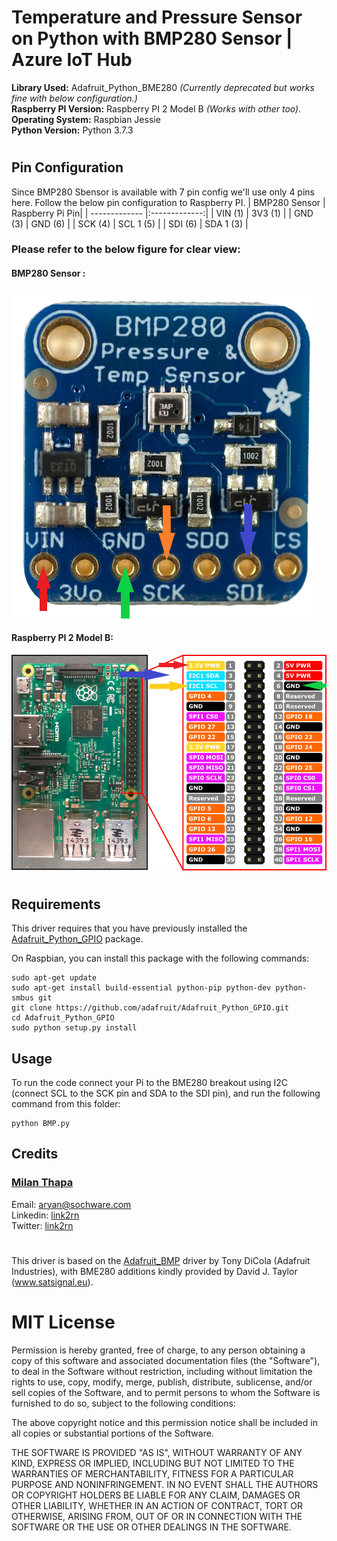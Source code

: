 Temperature and Pressure Sensor on Python with BMP280 Sensor | Azure IoT Hub 
===================
**Library Used:** Adafruit_Python_BME280 *(Currently deprecated but works fine with below configuration.)*  
**Raspberry PI Version:** Raspberry PI 2 Model B *(Works with other too).*  
**Operating System:** Raspbian Jessie  
**Python Version:** Python 3.7.3  
#
## Pin Configuration
Since BMP280 Sbensor is available with 7 pin config we'll use only 4 pins here. Follow the below pin configuration to Raspberry PI. 
| BMP280 Sensor       | Raspberry Pi Pin|
| ------------- |:-------------:|
| VIN (1)    | 3V3 (1) |
| GND (3)     | GND (6)      |
| SCK (4) | SCL 1 (5)      |
| SDI (6) | SDA 1 (3)      |

### Please refer to the below figure for clear view:  
#### BMP280 Sensor :
![BMP280 Sensor](img/BMP280.png "BMP280 Sensor")

#### Raspberry PI 2 Model B:
![Raspberry PI](img/raspberry_pi_model_B.png "Raspberry PI")

#
## Requirements

This driver requires that you have previously installed the
[Adafruit_Python_GPIO](https://github.com/adafruit/Adafruit_Python_GPIO) package.

On Raspbian, you can install this package with the following commands:

```
sudo apt-get update
sudo apt-get install build-essential python-pip python-dev python-smbus git
git clone https://github.com/adafruit/Adafruit_Python_GPIO.git
cd Adafruit_Python_GPIO
sudo python setup.py install
```

## Usage

To run the code connect your Pi to the BME280 breakout using I2C (connect SCL to the SCK pin and SDA
to the SDI pin), and run the following command from this folder:

```
python BMP.py
```

## Credits
### [Milan Thapa](https://link2rn.me)
Email: aryan@sochware.com  
Linkedin: [link2rn](https://www.linkedin.com/in/link2rn/)  
Twitter:  [link2rn](https://twitter.com/link2rn/)    
#
This driver is based on the [Adafruit_BMP](https://github.com/adafruit/Adafruit_Python_BMP)
driver by Tony DiCola (Adafruit Industries), with BME280 additions kindly provided by
David J. Taylor (www.satsignal.eu).

# MIT License

Permission is hereby granted, free of charge, to any person obtaining a copy
of this software and associated documentation files (the "Software"), to deal
in the Software without restriction, including without limitation the rights
to use, copy, modify, merge, publish, distribute, sublicense, and/or sell
copies of the Software, and to permit persons to whom the Software is
furnished to do so, subject to the following conditions:

The above copyright notice and this permission notice shall be included in
all copies or substantial portions of the Software.

THE SOFTWARE IS PROVIDED "AS IS", WITHOUT WARRANTY OF ANY KIND, EXPRESS OR
IMPLIED, INCLUDING BUT NOT LIMITED TO THE WARRANTIES OF MERCHANTABILITY,
FITNESS FOR A PARTICULAR PURPOSE AND NONINFRINGEMENT. IN NO EVENT SHALL THE
AUTHORS OR COPYRIGHT HOLDERS BE LIABLE FOR ANY CLAIM, DAMAGES OR OTHER
LIABILITY, WHETHER IN AN ACTION OF CONTRACT, TORT OR OTHERWISE, ARISING FROM,
OUT OF OR IN CONNECTION WITH THE SOFTWARE OR THE USE OR OTHER DEALINGS IN
THE SOFTWARE.
